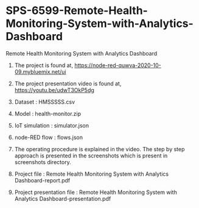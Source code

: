 # SPS-6599-Remote-Health-Monitoring-System-with-Analytics-Dashboard
Remote Health Monitoring System with Analytics Dashboard


1. The project is found at, https://node-red-quwva-2020-10-09.mybluemix.net/ui 
2. The project presentation video is found at, https://youtu.be/udwT3OkP5dg 
3. Dataset : HMSSSSS.csv
4. Model :  health-monitor.zip
5. IoT simulation : simulator.json
6. node-RED flow : flows.json
7. The operating procedure is explained in the video. The step by step approach is presented in the screenshots which is present in screenshots directory.

8. Project file : Remote Health Monitoring System with Analytics Dashboard-report.pdf
9. Project presentation file : Remote Health Monitoring System with Analytics Dashboard-presentation.pdf
